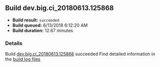 ## Build dev.big.ci_20180613.125868
- **Build result:** `succeeded`
- **Build queued:** 6/13/2018 6:12:20 AM
- **Build duration:** 12.67 minutes
### Details
Build [dev.big.ci_20180613.125868](https://winappstudio.visualstudio.com/web/build.aspx?pcguid=a4ef43be-68ce-4195-a619-079b4d9834c2&builduri=vstfs%3a%2f%2f%2fBuild%2fBuild%2f25868) succeeded
Find detailed information in the [build log files](https://uwpctdiags.blob.core.windows.net/buildlogs/dev.big.ci_20180613.125868_logs.zip)
